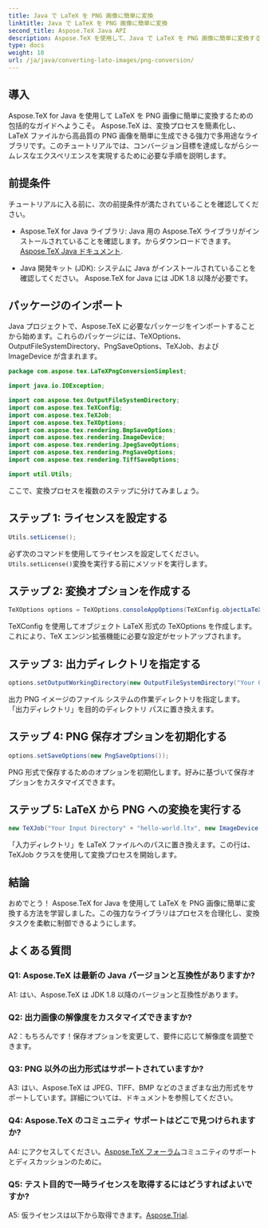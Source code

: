 ```yaml
---
title: Java で LaTeX を PNG 画像に簡単に変換
linktitle: Java で LaTeX を PNG 画像に簡単に変換
second_title: Aspose.TeX Java API
description: Aspose.TeX を使用して、Java で LaTeX を PNG 画像に簡単に変換する方法を学びます。シームレスな統合については、ステップバイステップのガイドに従ってください。
type: docs
weight: 10
url: /ja/java/converting-lato-images/png-conversion/
---
```

## 導入

Aspose.TeX for Java を使用して LaTeX を PNG 画像に簡単に変換するための包括的なガイドへようこそ。 Aspose.TeX は、変換プロセスを簡素化し、LaTeX ファイルから高品質の PNG 画像を簡単に生成できる強力で多用途なライブラリです。このチュートリアルでは、コンバージョン目標を達成しながらシームレスなエクスペリエンスを実現するために必要な手順を説明します。

## 前提条件

チュートリアルに入る前に、次の前提条件が満たされていることを確認してください。

-  Aspose.TeX for Java ライブラリ: Java 用の Aspose.TeX ライブラリがインストールされていることを確認します。からダウンロードできます。[Aspose.TeX Java ドキュメント](https://reference.aspose.com/tex/java/).

- Java 開発キット (JDK): システムに Java がインストールされていることを確認してください。 Aspose.TeX for Java には JDK 1.8 以降が必要です。

## パッケージのインポート

Java プロジェクトで、Aspose.TeX に必要なパッケージをインポートすることから始めます。これらのパッケージには、TeXOptions、OutputFileSystemDirectory、PngSaveOptions、TeXJob、および ImageDevice が含まれます。

```java
package com.aspose.tex.LaTeXPngConversionSimplest;

import java.io.IOException;

import com.aspose.tex.OutputFileSystemDirectory;
import com.aspose.tex.TeXConfig;
import com.aspose.tex.TeXJob;
import com.aspose.tex.TeXOptions;
import com.aspose.tex.rendering.BmpSaveOptions;
import com.aspose.tex.rendering.ImageDevice;
import com.aspose.tex.rendering.JpegSaveOptions;
import com.aspose.tex.rendering.PngSaveOptions;
import com.aspose.tex.rendering.TiffSaveOptions;

import util.Utils;
```

ここで、変換プロセスを複数のステップに分けてみましょう。

## ステップ 1: ライセンスを設定する

```java
Utils.setLicense();
```

必ず次のコマンドを使用してライセンスを設定してください。`Utils.setLicense()`変換を実行する前にメソッドを実行します。

## ステップ 2: 変換オプションを作成する

```java
TeXOptions options = TeXOptions.consoleAppOptions(TeXConfig.objectLaTeX());
```

TeXConfig を使用してオブジェクト LaTeX 形式の TeXOptions を作成します。これにより、TeX エンジン拡張機能に必要な設定がセットアップされます。

## ステップ 3: 出力ディレクトリを指定する

```java
options.setOutputWorkingDirectory(new OutputFileSystemDirectory("Your Output Directory"));
```

出力 PNG イメージのファイル システムの作業ディレクトリを指定します。 「出力ディレクトリ」を目的のディレクトリ パスに置き換えます。

## ステップ 4: PNG 保存オプションを初期化する

```java
options.setSaveOptions(new PngSaveOptions());
```

PNG 形式で保存するためのオプションを初期化します。好みに基づいて保存オプションをカスタマイズできます。

## ステップ 5: LaTeX から PNG への変換を実行する

```java
new TeXJob("Your Input Directory" + "hello-world.ltx", new ImageDevice(), options).run();
```

「入力ディレクトリ」を LaTeX ファイルへのパスに置き換えます。この行は、TeXJob クラスを使用して変換プロセスを開始します。

## 結論

おめでとう！ Aspose.TeX for Java を使用して LaTeX を PNG 画像に簡単に変換する方法を学習しました。この強力なライブラリはプロセスを合理化し、変換タスクを柔軟に制御できるようにします。

## よくある質問

### Q1: Aspose.TeX は最新の Java バージョンと互換性がありますか?

A1: はい、Aspose.TeX は JDK 1.8 以降のバージョンと互換性があります。

### Q2: 出力画像の解像度をカスタマイズできますか?

A2：もちろんです！保存オプションを変更して、要件に応じて解像度を調整できます。

### Q3: PNG 以外の出力形式はサポートされていますか?

A3: はい、Aspose.TeX は JPEG、TIFF、BMP などのさまざまな出力形式をサポートしています。詳細については、ドキュメントを参照してください。

### Q4: Aspose.TeX のコミュニティ サポートはどこで見つけられますか?

 A4: にアクセスしてください。[Aspose.TeX フォーラム](https://forum.aspose.com/c/tex/47)コミュニティのサポートとディスカッションのために。

### Q5: テスト目的で一時ライセンスを取得するにはどうすればよいですか?

 A5: 仮ライセンスは以下から取得できます。[Aspose.Trial](https://purchase.aspose.com/temporary-license/).